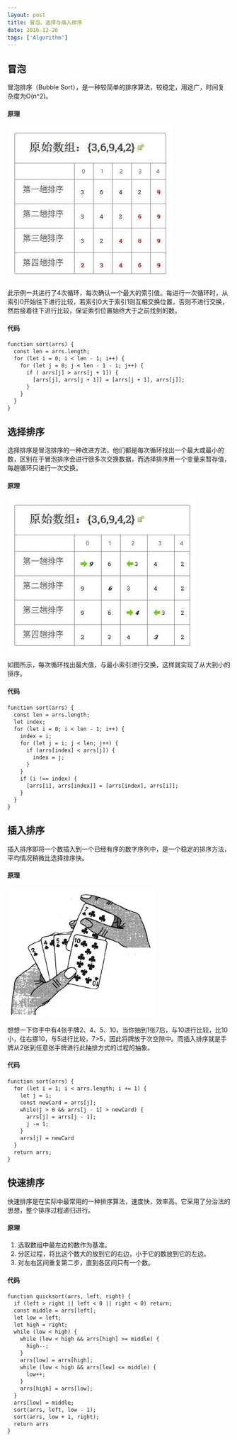 ```yaml
---
layout: post
title: 冒泡、选择与插入排序
date: 2016-12-26
tags: ['Algorithm']
---
```


## 冒泡
冒泡排序（Bubble Sort），是一种较简单的排序算法，较稳定，用途广，时间复杂度为O(n^2)。

#### 原理

![](/static/imgs/冒泡、选择与插入排序-1.jpg)

此示例一共进行了4次循环，每次确认一个最大的索引值。每进行一次循环时，从索引0开始往下进行比较，若索引0大于索引1则互相交换位置，否则不进行交换，然后接着往下进行比较，保证索引位置始终大于之前找到的数。

#### 代码

```
function sort(arrs) {
  const len = arrs.length;
  for (let i = 0; i < len - 1; i++) {
    for (let j = 0; j < len - 1 - i; j++) {
      if ( arrs[j] > arrs[j + 1]) {
        [arrs[j], arrs[j + 1]] = [arrs[j + 1], arrs[j]];
      }
    }
  }
}
```

## 选择排序
选择排序是冒泡排序的一种改进方法，他们都是每次循环找出一个最大或最小的数，区别在于冒泡排序会进行很多次交换数据，而选择排序用一个变量来暂存值，每趟循环只进行一次交换。

#### 原理
![选择排序](/static/imgs/冒泡、选择与插入排序-2.jpg)

如图所示，每次循环找出最大值，与最小索引进行交换，这样就实现了从大到小的排序。

#### 代码
```
function sort(arrs) {
  const len = arrs.length;
  let index;
  for (let i = 0; i < len - 1; i++) {
    index = i;
    for (let j = i; j < len; j++) {
      if (arrs[index] < arrs[j]) {
        index = j;
      }
    }
    if (i !== index) {
      [arrs[i], arrs[index]] = [arrs[index], arrs[i]];
    }
  }
}
```

## 插入排序
插入排序即将一个数插入到一个已经有序的数字序列中，是一个稳定的排序方法，平均情况稍微比选择排序快。

#### 原理

![](/static/imgs/冒泡、选择与插入排序-3.jpg)

想想一下你手中有4张手牌2、4、5、10，当你抽到1张7后，与10进行比较，比10小，往右挪10，与5进行比较，7>5，因此将牌放于次空隙中。而插入排序就是手牌从2张到任意张手牌进行此抽排方式的过程的抽象。

#### 代码
```
function sort(arrs) {
  for (let i = 1; i < arrs.length; i += 1) {
    let j = i;
    const newCard = arrs[j];
    while(j > 0 && arrs[j - 1] > newCard) {
      arrs[j] = arrs[j - 1];
      j -= 1;
    }
    arrs[j] = newCard
  }
  return arrs;
}
```

## 快速排序
快速排序是在实际中最常用的一种排序算法，速度快，效率高。它采用了分治法的思想，整个排序过程递归进行。

#### 原理
1. 选取数组中最左边的数作为基准。
2. 分区过程，将比这个数大的放到它的右边，小于它的数放到它的左边。
3. 对左右区间重复第二步，直到各区间只有一个数。

#### 代码
```
function quicksort(arrs, left, right) {
  if (left > right || left < 0 || right < 0) return;
  const middle = arrs[left];
  let low = left;
  let high = right;
  while (low < high) {
    while (low < high && arrs[high] >= middle) {
      high--;
    }
    arrs[low] = arrs[high];
    while (low < high && arrs[low] <= middle) {
      low++;
    }
    arrs[high] = arrs[low];
  }
  arrs[low] = middle;
  sort(arrs, left, low - 1);
  sort(arrs, low + 1, right);
  return arrs
}
```
